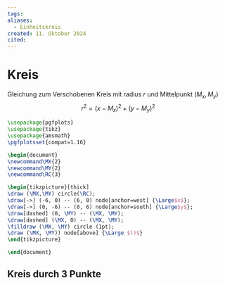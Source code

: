 ```yaml
---
tags: 
aliases:
  - Einheitskreis
created: 11. Oktober 2024
cited:
---
```


# Kreis

Gleichung zum Verschobenen Kreis mit radius $r$ und Mittelpunkt $(M_{x}, M_{y})$
$$
r^{2}=(x-M_{x})^{2}+(y-M_{y})^{2}
$$

```tikz
\usepackage{pgfplots}
\usepackage{tikz}
\usepackage{amsmath}
\pgfplotsset{compat=1.16}

\begin{document}
\newcommand\MX{2}
\newcommand\MY{2}
\newcommand\RC{3}

\begin{tikzpicture}[thick]
\draw (\MX,\MY) circle(\RC);
\draw[->] (-6, 0) -- (6, 0) node[anchor=west] {\Large$x$};
\draw[->] (0, -6) -- (0, 6) node[anchor=south] {\Large$y$};
\draw[dashed] (0, \MY) -- (\MX, \MY);
\draw[dashed] (\MX, 0) -- (\MX, \MY);
\filldraw (\MX, \MY) circle (1pt);
\draw (\MX, \MY)) node[above] {\Large $()$}
\end{tikzpicture}

\end{document}
```

## Kreis durch 3 Punkte